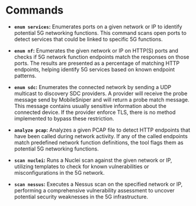# Commands

- **`enum services`:** Enumerates ports on a given network or IP to identify potential 5G networking functions. This command scans open ports to detect services that could be linked to specific 5G functions.
  
- **`enum nf`:** Enumerates the given network or IP on HTTP(S) ports and checks if 5G network function endpoints match the responses on those ports. The results are presented as a percentage of matching HTTP endpoints, helping identify 5G services based on known endpoint patterns.

- **`enum sdc`:** Enumerates the connected network by sending a UDP multicast to discovery SDC providers. A provider will receive the probe message send by MobileSniper and will return a probe match message. This message contains usually sensitive information about the connected device. If the provider enforce TLS, there is no method implemented to bypass these restriction. 

- **`analyze pcap`:** Analyzes a given PCAP file to detect HTTP endpoints that have been called during network activity. If any of the called endpoints match predefined network function definitions, the tool flags them as potential 5G networking functions.

- **`scan nuclei`:** Runs a Nuclei scan against the given network or IP, utilizing templates to check for known vulnerabilities or misconfigurations in the 5G network.

- **`scan nessus`:** Executes a Nessus scan on the specified network or IP, performing a comprehensive vulnerability assessment to uncover potential security weaknesses in the 5G infrastructure.